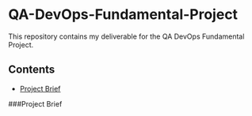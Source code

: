 # QA-DevOps-Fundamental-Project
This repository contains my deliverable for the QA DevOps Fundamental Project.

## Contents
*  [Project Brief](###Project-Brief "Goto Project-Brief")


###Project Brief
